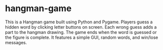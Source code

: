# hangman-game
This is a Hangman game built using Python and Pygame. Players guess a hidden word by clicking letter buttons on screen. Each wrong guess adds a part to the hangman drawing. The game ends when the word is guessed or the figure is complete. It features a simple GUI, random words, and win/lose messages.
